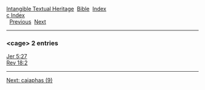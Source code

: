 [Intangible Textual Heritage](../../index)  [Bible](../index) 
[Index](index)   
[c Index](_c_)  
  [Previous](c01825)  [Next](c01827) 

------------------------------------------------------------------------

### &lt;cage&gt; 2 entries

[Jer 5:27](../kjv/jer005.htm#027)  
[Rev 18:2](../kjv/rev018.htm#002)  

------------------------------------------------------------------------

[Next: caiaphas (9)](c01827)
